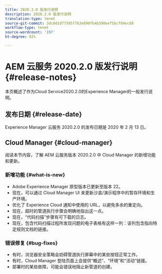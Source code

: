 ```yaml
---
title: 2020.2.0 版发行说明
description: 2020.2.0 版发行说明
translation-type: tm+mt
source-git-commit: 3dc0d1d77595f7b3e890fb4b390eef5bcf84ecd8
workflow-type: tm+mt
source-wordcount: '197'
ht-degree: 92%

---
```



# AEM 云服务 2020.2.0 版发行说明 {#release-notes}

本页概述了作为Cloud Service2020.2.0的Experience Manager的一般发行说明。

## 发布日期 {#release-date}

Experience Manager 云服务 2020.2.0 的发布日期是 2020 年 2 月 13 日。

## Cloud Manager {#cloud-manager}

阅读本节内容，了解 AEM 云服务版本 2020.2.0 中 Cloud Manager 的新增功能和更新。

### 新增功能 {#what-is-new}

* Adobe Experience Manager 原型版本已更新至版本 22。
* 现在，可以通过 Cloud Manager UI 来更新沙盒/演示程序中的暂存环境和生产环境。
* 优化了 Experience Cloud 通知中使用的 URL，以避免多余的重定向。
* 现在，超时的管道执行步骤会明确地指出这一点。
* 现在，“代码扫描”步骤有可下载的日志。
* 现在，包含代码扫描过程所发现问题的电子表格有这样一列：该列包含指向特定规则文档的链接。

### 错误修复 {#bug-fixes}

* 有时，浏览器安全策略会妨碍管道执行屏幕中的某些按钮正常工作。
* 有时，Cloud Manager 登陆页面上会提供“概述”、“环境”和“活动”链接。
* 部署时的某些故障，可能会错误地阻止新管道的创建。
